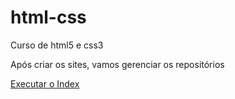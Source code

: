 # html-css
 Curso de html5 e css3

Após criar os sites, vamos gerenciar os repositórios

<a href="https://davihenriquelima.github.io/html-css/M%C3%B3dulo%202/exercicios/d010/android.html">Executar o Index </a>

